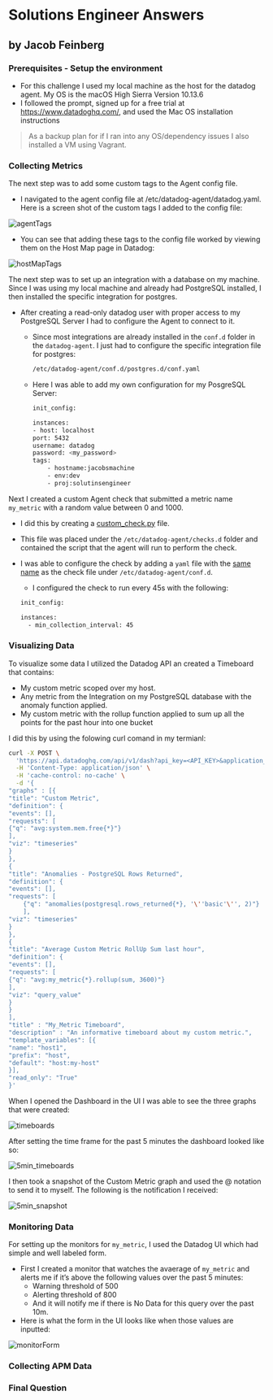 # Solutions Engineer Answers

## by Jacob Feinberg

### Prerequisites - Setup the environment

- For this challenge I used my local machine as the host for the datadog agent. My OS is the macOS High Sierra Version 10.13.6
- I followed the prompt, signed up for a free trial at https://www.datadoghq.com/, and used the Mac OS installation instructions

> As a backup plan for if I ran into any OS/dependency issues I also installed a VM using Vagrant.

### Collecting Metrics

The next step was to add some custom tags to the Agent config file.

- I navigated to the agent config file at /etc/datadog-agent/datadog.yaml. Here is a screen shot of the custom tags I added to the config file:

![agentTags](https://github.com/JTFeinberg/hiring-engineers/blob/Jacob_Feinberg_Solutions_Engineer/Collecting%20Metrics/Tags_Agent_Config_File.png)

- You can see that adding these tags to the config file worked by viewing them on the Host Map page in Datadog:

![hostMapTags](https://github.com/JTFeinberg/hiring-engineers/blob/Jacob_Feinberg_Solutions_Engineer/Collecting%20Metrics/Tags_Host_Map_UI.png)

The next step was to set up an integration with a database on my machine. Since I was using my local machine and already had PostgreSQL installed, I then installed the specific integration for postgres.

- After creating a read-only datadog user with proper access to my PostgreSQL Server I had to configure the Agent to connect to it.

  - Since most integrations are already installed in the `conf.d` folder in the `datadog-agent`. I just had to configure the specific integration file for postgres:

    ```bash
    /etc/datadog-agent/conf.d/postgres.d/conf.yaml
    ```

  - Here I was able to add my own configuration for my PosgreSQL Server:

    ```bash
    init_config:

    instances:
    - host: localhost
    port: 5432
    username: datadog
    password: <my_password>
    tags:
        - hostname:jacobsmachine
        - env:dev
        - proj:solutinsengineer
    ```

Next I created a custom Agent check that submitted a metric name `my_metric` with a random value between 0 and 1000.

- I did this by creating a [custom_check.py](https://github.com/JTFeinberg/hiring-engineers/tree/Jacob_Feinberg_Solutions_Engineer/Collecting%20Metrics/Custom%20Check/custom_check.py) file.
- This file was placed under the `/etc/datadog-agent/checks.d`
  folder and contained the script that the agent will run to perform the check.
- I was able to configure the check by adding a `yaml` file with the [same name](https://github.com/JTFeinberg/hiring-engineers/tree/Jacob_Feinberg_Solutions_Engineer/Collecting%20Metrics/Custom%20Check/custom_check.yaml) as the check file under `/etc/datadog-agent/conf.d`.

  - I configured the check to run every 45s with the following:

  ```bash
  init_config:

  instances:
    - min_collection_interval: 45
  ```

### Visualizing Data

To visualize some data I utilized the Datadog API an created a Timeboard that contains:

- My custom metric scoped over my host.
- Any metric from the Integration on my PostgreSQL database with the anomaly function applied.
- My custom metric with the rollup function applied to sum up all the points for the past hour into one bucket

I did this by using the folowing curl comand in my termianl:

```bash
curl -X POST \
  'https://api.datadoghq.com/api/v1/dash?api_key=<API_KEY>&application_key=<APP_KEY>' \
  -H 'Content-Type: application/json' \
  -H 'cache-control: no-cache' \
  -d '{
"graphs" : [{
"title": "Custom Metric",
"definition": {
"events": [],
"requests": [
{"q": "avg:system.mem.free{*}"}
],
"viz": "timeseries"
}
},
{
"title": "Anomalies - PostgreSQL Rows Returned",
"definition": {
"events": [],
"requests": [
    {"q": "anomalies(postgresql.rows_returned{*}, '\''basic'\'', 2)"}
    ],
"viz": "timeseries"
}
},
{
"title": "Average Custom Metric RollUp Sum last hour",
"definition": {
"events": [],
"requests": [
{"q": "avg:my_metric{*}.rollup(sum, 3600)"}
],
"viz": "query_value"
}
}
],
"title" : "My_Metric Timeboard",
"description" : "An informative timeboard about my custom metric.",
"template_variables": [{
"name": "host1",
"prefix": "host",
"default": "host:my-host"
}],
"read_only": "True"
}'
```

When I opened the Dashboard in the UI I was able to see the three graphs that were created:

![timeboards](https://github.com/JTFeinberg/hiring-engineers/blob/Jacob_Feinberg_Solutions_Engineer/Visualizing%20Data/Full_Timeboard.png)

After setting the time frame for the past 5 minutes the dashboard looked like so:

![5min_timeboards](https://github.com/JTFeinberg/hiring-engineers/blob/Jacob_Feinberg_Solutions_Engineer/Visualizing%20Data/5min_time_frame.png)

I then took a snapshot of the
Custom Metric graph and used the @ notation to send it to myself. The following is the notification I received:

![5min_snapshot](https://github.com/JTFeinberg/hiring-engineers/blob/Jacob_Feinberg_Solutions_Engineer/Visualizing%20Data/Snapshot_%40JacobFeinberg.png)

### Monitoring Data

For setting up the monitors for `my_metric`, I used the Datadog UI which had simple and well labeled form.

- First I created a monitor that watches the avaerage of `my_metric` and alerts me if it’s above the following values over the past 5 minutes:
  - Warning threshold of 500
  - Alerting threshold of 800
  - And it will notify me if there is No Data for this query over the past 10m.
- Here is what the form in the UI looks like when those values are inputted:

![monitorForm](https://github.com/JTFeinberg/hiring-engineers/blob/Jacob_Feinberg_Solutions_Engineer/Monitoring%20Data/Monitor_Properties.png)

### Collecting APM Data

### Final Question

```

```
